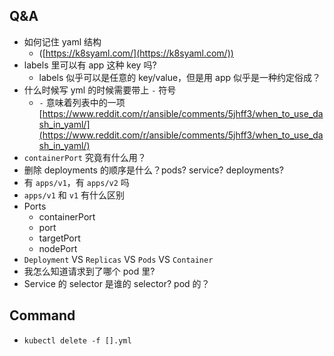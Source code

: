 ## Q&A

- 如何记住 yaml 结构
  - ([https://k8syaml.com/](https://k8syaml.com/))
- labels 里可以有 app 这种 key 吗?
  - labels 似乎可以是任意的 key/value，但是用 app 似乎是一种约定俗成？
- 什么时候写 yml 的时候需要带上 `-` 符号
  - `-` 意味着列表中的一项 [https://www.reddit.com/r/ansible/comments/5jhff3/when_to_use_dash_in_yaml/](https://www.reddit.com/r/ansible/comments/5jhff3/when_to_use_dash_in_yaml/)
- `containerPort` 究竟有什么用？
- 删除 deployments 的顺序是什么？pods? service? deployments?
- 有 `apps/v1`，有 `apps/v2` 吗
- `apps/v1` 和 `v1` 有什么区别
- Ports
  - containerPort
  - port
  - targetPort
  - nodePort
- `Deployment` VS `Replicas` VS `Pods` VS `Container`
- 我怎么知道请求到了哪个 pod 里?
- Service 的 selector 是谁的 selector? pod 的？

## Command
- `kubectl delete -f [].yml`
